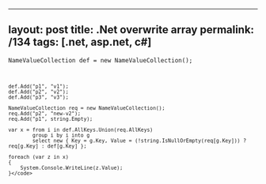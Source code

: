 ---
layout: post
title: .Net overwrite array
permalink: /134
tags: [.net, asp.net, c#]
----

<code>NameValueCollection def = new NameValueCollection();

    def.Add("p1", "v1");
    def.Add("p2", "v2");
    def.Add("p3", "v3");
    
    NameValueCollection req = new NameValueCollection();
    req.Add("p2", "new-v2");
    req.Add("p1", string.Empty);
    
    var x = from i in def.AllKeys.Union(req.AllKeys)
    		group i by i into g
    		select new { Key = g.Key, Value = (!string.IsNullOrEmpty(req[g.Key])) ? req[g.Key] : def[g.Key] };
    
    foreach (var z in x)
    {
    	System.Console.WriteLine(z.Value);
    }</code>

